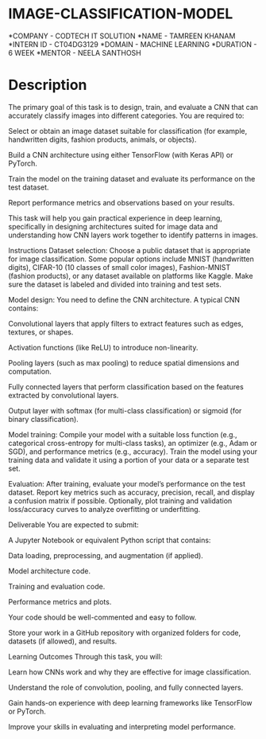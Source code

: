 # IMAGE-CLASSIFICATION-MODEL
*COMPANY - CODTECH IT SOLUTION
*NAME - TAMREEN KHANAM
*INTERN ID - CT04DG3129
*DOMAIN - MACHINE LEARNING
*DURATION - 6 WEEK
*MENTOR - NEELA SANTHOSH
# Description
The primary goal of this task is to design, train, and evaluate a CNN that can accurately classify images into different categories. You are required to:

Select or obtain an image dataset suitable for classification (for example, handwritten digits, fashion products, animals, or objects).

Build a CNN architecture using either TensorFlow (with Keras API) or PyTorch.

Train the model on the training dataset and evaluate its performance on the test dataset.

Report performance metrics and observations based on your results.

This task will help you gain practical experience in deep learning, specifically in designing architectures suited for image data and understanding how CNN layers work together to identify patterns in images.

Instructions
Dataset selection: Choose a public dataset that is appropriate for image classification. Some popular options include MNIST (handwritten digits), CIFAR-10 (10 classes of small color images), Fashion-MNIST (fashion products), or any dataset available on platforms like Kaggle. Make sure the dataset is labeled and divided into training and test sets.

Model design: You need to define the CNN architecture. A typical CNN contains:

Convolutional layers that apply filters to extract features such as edges, textures, or shapes.

Activation functions (like ReLU) to introduce non-linearity.

Pooling layers (such as max pooling) to reduce spatial dimensions and computation.

Fully connected layers that perform classification based on the features extracted by convolutional layers.

Output layer with softmax (for multi-class classification) or sigmoid (for binary classification).

Model training: Compile your model with a suitable loss function (e.g., categorical cross-entropy for multi-class tasks), an optimizer (e.g., Adam or SGD), and performance metrics (e.g., accuracy). Train the model using your training data and validate it using a portion of your data or a separate test set.

Evaluation: After training, evaluate your model’s performance on the test dataset. Report key metrics such as accuracy, precision, recall, and display a confusion matrix if possible. Optionally, plot training and validation loss/accuracy curves to analyze overfitting or underfitting.

Deliverable
You are expected to submit:

A Jupyter Notebook or equivalent Python script that contains:

Data loading, preprocessing, and augmentation (if applied).

Model architecture code.

Training and evaluation code.

Performance metrics and plots.

Your code should be well-commented and easy to follow.

Store your work in a GitHub repository with organized folders for code, datasets (if allowed), and results.

Learning Outcomes
Through this task, you will:

Learn how CNNs work and why they are effective for image classification.

Understand the role of convolution, pooling, and fully connected layers.

Gain hands-on experience with deep learning frameworks like TensorFlow or PyTorch.

Improve your skills in evaluating and interpreting model performance.
